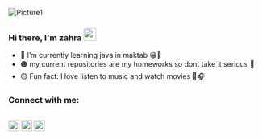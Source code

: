 ![Picture1](https://user-images.githubusercontent.com/90718563/135726905-61e3ea6f-ea71-43f8-91c7-813ff2af21f5.png)

### Hi there, I'm zahra  <a href="https://www.gautamkrishnar.com/"><img src="https://media.giphy.com/media/hvRJCLFzcasrR4ia7z/giphy.gif" width="25px"></a>
- 🔴 I’m currently learning java in maktab 😁👩
- 🟠 my current repositories are my homeworks so dont take it serious 🙂
- 🟡 Fun fact: I love listen to music and watch movies 🎵🎧

### Connect with me:

[<img align="left" alt="zahraMorovati | YouTube" width="22px" src="https://img.icons8.com/fluency/48/000000/youtube-play.png" />][youtube]
[<img align="left" alt="zahraMorovati | Instagram" width="22px" src="https://img.icons8.com/fluency/48/000000/instagram-new.png" />][instagram]
[<img align="left" alt="zahraMorovati | Spotify" width="22px" src="https://img.icons8.com/fluency/48/000000/spotify.png" />][spotify]
<br />
---

[youtube]: https://www.youtube.com/channel/UCnDt4cw_O88PzShdULdAeLw
[instagram]:https://www.instagram.com/wallflower1378/
[spotify]:https://open.spotify.com/user/31dje4hhwymicbrc4w6664dtq36a?si=V-sIuBbjRDGaiSN90BT9tw&utm_source=native-share-menu&dl_branch=1

